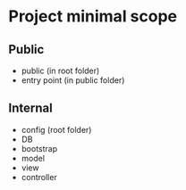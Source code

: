 # Project minimal scope


## Public
* public (in root folder)
* entry point (in public folder)

## Internal
* config (root folder)
* DB
* bootstrap
* model
* view
* controller

